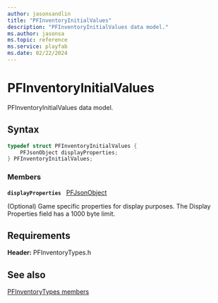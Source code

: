 ```yaml
---
author: jasonsandlin
title: "PFInventoryInitialValues"
description: "PFInventoryInitialValues data model."
ms.author: jasonsa
ms.topic: reference
ms.service: playfab
ms.date: 02/22/2024
---
```


# PFInventoryInitialValues  

PFInventoryInitialValues data model.  

## Syntax  
  
```cpp
typedef struct PFInventoryInitialValues {  
    PFJsonObject displayProperties;  
} PFInventoryInitialValues;  
```
  
### Members  
  
**`displayProperties`** &nbsp; [PFJsonObject](../../pftypes/structs/pfjsonobject.md)  
  
(Optional) Game specific properties for display purposes. The Display Properties field has a 1000 byte limit.
  
  
## Requirements  
  
**Header:** PFInventoryTypes.h
  
## See also  
[PFInventoryTypes members](../pfinventorytypes_members.md)  

  
  
